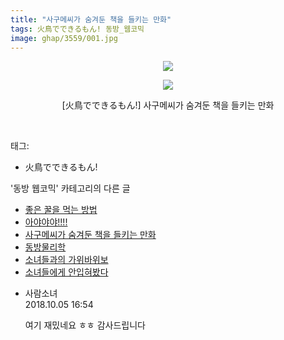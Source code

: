 ```yaml
---
title: "사구메씨가 숨겨둔 책을 들키는 만화"
tags: 火鳥でできるもん! 동방_웹코믹
image: ghap/3559/001.jpg
---
```

<div class="article">
<p style="text-align: center; clear: none; float: none;"><img src="{{ site.nasurl }}/ghap/3559/001.jpg"/></p>
<p style="text-align: center; clear: none; float: none;"><img src="{{ site.nasurl }}/ghap/3559/002.jpg"/></p>
<p style="text-align: center; clear: none; float: none;">[火鳥でできるもん!] 사구메씨가 숨겨둔 책을 들키는 만화</p>
<p><br/></p>
</div><div class="tagTrail">
<p>태그: </p>
<ul>
<li>火鳥でできるもん!</li>
</ul>
</div><div class="another">
<p>'동방 웹코믹' 카테고리의 다른 글</p>
<ul>
<li><a href="/2017-07-17-ghap_3563">좋은 꿀을 먹는 방법</a></li>
<li><a href="/2017-07-15-ghap_3561">아야야야!!!!</a></li>
<li><a href="/2017-07-14-ghap_3559">사구메씨가 숨겨둔 책을 들키는 만화</a></li>
<li><a href="/2017-07-14-ghap_3558">동방물리학</a></li>
<li><a href="/2017-07-14-ghap_3557">소녀들과의 가위바위보</a></li>
<li><a href="/2017-07-14-ghap_3556">소녀들에게 안입혀봤다</a></li>
</ul>
</div><div class="cb_module cb_fluid">
<div class="cb_wrt cb_profile">
<div class="comment">
<ul>
<li class="cb_thumb_off" id="comment15345662">
<div class="cb_comment_area">
<div class="cb_info_area">
<div class="cb_section">
<span class="cb_nick_name">사람소녀</span>
</div>
<div class="cb_section">
<span class="cb_date">2018.10.05 16:54 </span>
</div>
</div>
<div class="cb_dsc_comment">
<p class="cb_dsc">
											여기 재밌네요 ㅎㅎ 감사드립니다
										</p>
</div>
</div></li>
</ul>
</div>
</div><!-- commentList close -->
</div>